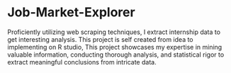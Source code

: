 # Job-Market-Explorer
Proficiently utilizing web scraping techniques, I extract internship data to get interesting analysis. This project is self created from idea to implementing on R studio, This project showcases my expertise in mining valuable information, conducting thorough analysis, and statistical rigor to extract meaningful conclusions from intricate data.
